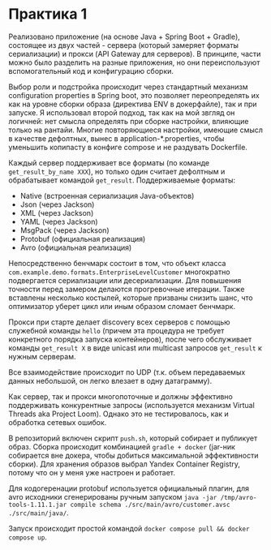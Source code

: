 # Практика 1
Реализовано приложение (на основе Java + Spring Boot + Gradle), состоящее из двух частей - сервера (который замеряет
форматы сериализации) и прокси (API Gateway для серверов). В принципе, части можно было разделить на разные
приложения, но они переиспользуют вспомогательный код и конфигурацию сборки.

Выбор роли и подстройка происходит через стандартный механизм configuration properties в Spring boot, это позволяет
переопределять их как на уровне сборки образа (директива ENV в докерфайле), так и при запуске. Я использовал второй
подход, так как на мой звгляд он логичней: нет смысла определять при сборке настройки, влияющие только на рантайи.
Многие повторяющиеся настройки, имеющие смысл в качестве дефолтных, вынес в application-*.properties,
чтобы уменьшить копипасту в конфиге compose и не раздувать Dockerfile.

Каждый сервер поддерживает все форматы (по команде `get_result_by_name XXX`), но только один считает дефолтным и 
обрабатывает командой `get_result`.
Поддерживаемые форматы:
- Native (встроенная сериализация Java-объектов)
- Json (через Jackson)
- XML (через Jackson)
- YAML (через Jackson)
- MsgPack (через Jackson)
- Protobuf (официальная реализация)
- Avro (официальная реализация)

Непосредственно бенчмарк состоит в том, что объект класса `com.example.demo.formats.EnterpriseLevelCustomer`
многократно подвергается сериализации или десериализации.
Для повышения точности перед замером делаются прогревочные итерации. Также вставлены
несколько костылей, которые призваны снизить шанс, что оптимизатор уберет цикл или иным образом сломает бенчмарк.

Прокси при старте делает discovery всех серверов с помощью служебной команды `hello` (причем эта процедура не требует
конкретного порядка запуска контейнеров), после чего обслуживает команды `get_result X` в виде
unicast или multicast запросов `get_result` к нужным серверам.

Все взаимодействие происходит по UDP (т.к. объем передаваемых данных небольшой, он легко влезает в одну датаграмму).

Как сервер, так и прокси многопоточные и *должны* эффективно поддерживать конкурентные запросы
(используется механизм Virtual Threads aka Project Loom). Однако это не тестировалось, как и обработка сетевых ошибок.

В репозиторий включен скрипт `push.sh`, который собирает и публикует образ.
Сборка происходит комбинацией `gradle + docker` (jar-ник собирается вне докера, чтобы добиться максимальной
эффективности сборки). Для хранения образов выбрал Yandex Container Registry, потому что он у меня уже настроен и
работает.

Для кодогеренации protobuf используется официальный плагин, для avro исходники сгенерированы
ручным запуском `java -jar /tmp/avro-tools-1.11.1.jar compile schema ./src/main/avro/customer.avsc ./src/main/java/`.

Запуск происходит простой командой `docker compose pull && docker compose up`.